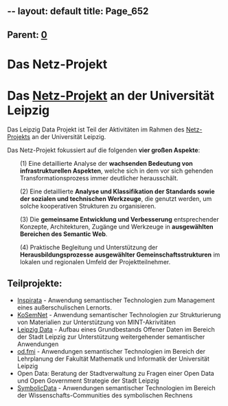 --
layout: default
title: Page_652
---

## Parent: [0](Page_0)

# Das Netz-Projekt

<h1>Das <a href="http://www.dorfwiki.org/wiki.cgi?HansGertGraebe/NetzProjekt">Netz-Projekt</a> an der Universität Leipzig</h1>
Das Leipzig Data Projekt ist Teil der Aktivitäten im Rahmen des <a href="http://www.dorfwiki.org/wiki.cgi?HansGertGraebe/NetzProjekt">Netz-Projekts</a> an der Universität Leipzig.

Das Netz-Projekt fokussiert auf die folgenden <strong>vier großen Aspekte</strong>:
<p style="padding-left: 30px;">(1) Eine detaillierte Analyse der <strong>wachsenden Bedeutung von infrastrukturellen Aspekten</strong>, welche sich in dem vor sich gehenden Transformationsprozess immer deutlicher herausschält.</p>
<p style="padding-left: 30px;">(2) Eine detaillierte <strong>Analyse und Klassifikation der Standards sowie der sozialen und technischen Werkzeuge</strong>, die genutzt werden, um solche kooperativen Strukturen zu organisieren.</p>
<p style="padding-left: 30px;">(3) Die <strong>gemeinsame Entwicklung und Verbesserung</strong> entsprechender Konzepte, Architekturen, Zugänge und Werkzeuge in <strong>ausgewählten Bereichen des Semantic Web</strong>.</p>
<p style="padding-left: 30px;">(4) Praktische Begleitung und Unterstützung der <strong>Herausbildungsprozesse ausgewählter Gemeinschaftsstrukturen</strong> im lokalen und regionalen Umfeld der Projektteilnehmer.</p>

<h2>Teilprojekte:</h2>
<ul>
 	<li><a href="http://www.inspirata.de/">Inspirata</a> - Anwendung semantischer Technologien zum Management eines außerschulischen Lernorts.</li>
 	<li><a href="http://lsgm.uni-leipzig.de/KoSemNet/index.html">KoSemNet</a> - Anwendung semantischer Technologien zur Strukturierung von Materialien zur Unterstützung von MINT-Akrivitäten</li>
 	<li><a href="http://www.leipzig-data.de">Leipzig Data</a> - Aufbau eines Grundbestands Offener Daten im Bereich der Stadt Leipzig zur Unterstützung weitergehender semantischer Anwendungen</li>
 	<li><a href="http://bis.informatik.uni-leipzig.de/OLAT/LVPlanung/ODQuelle">od.fmi</a> - Anwendungen semantischer Technologien im Bereich der Lehrplanung der Fakultät Mathematik und Informatik der Universität Leipzig</li>
 	<li>Open Data: Beratung der Stadtverwaltung zu Fragen einer Open Data und Open Government Strategie der Stadt Leipzig</li>
 	<li><a href="http://symbolicdata.org">SymbolicData</a> - Anwendungen semantischer Technologien im Bereich der Wissenschafts-Communities des symbolischen Rechnens</li>
</ul>


